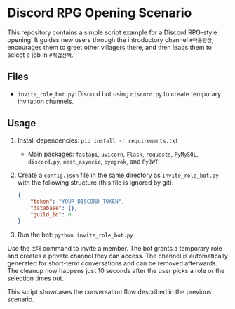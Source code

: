 # Discord RPG Opening Scenario

This repository contains a simple script example for a Discord RPG-style opening.
It guides new users through the introductory channel `#마을광장`, encourages them to greet other villagers there, and then leads them to select a job in `#직업선택`.

## Files
- `invite_role_bot.py`: Discord bot using `discord.py` to create temporary invitation channels.

## Usage
1. Install dependencies: `pip install -r requirements.txt`
   - Main packages: `fastapi`, `uvicorn`, `Flask`, `requests`, `PyMySQL`,
     `discord.py`, `nest_asyncio`, `pyngrok`, and `PyJWT`.
2. Create a `config.json` file in the same directory as `invite_role_bot.py` with the following structure (this file is ignored by git):

   ```json
   {
       "token": "YOUR_DISCORD_TOKEN",
       "database": {},
       "guild_id": 0
   }
   ```

3. Run the bot: `python invite_role_bot.py`

Use the `초대` command to invite a member. The bot grants a temporary role and
creates a private channel they can access. The channel is automatically
generated for short-term conversations and can be removed afterwards.
The cleanup now happens just 10 seconds after the user picks a role or the
selection times out.

This script showcases the conversation flow described in the previous scenario.
